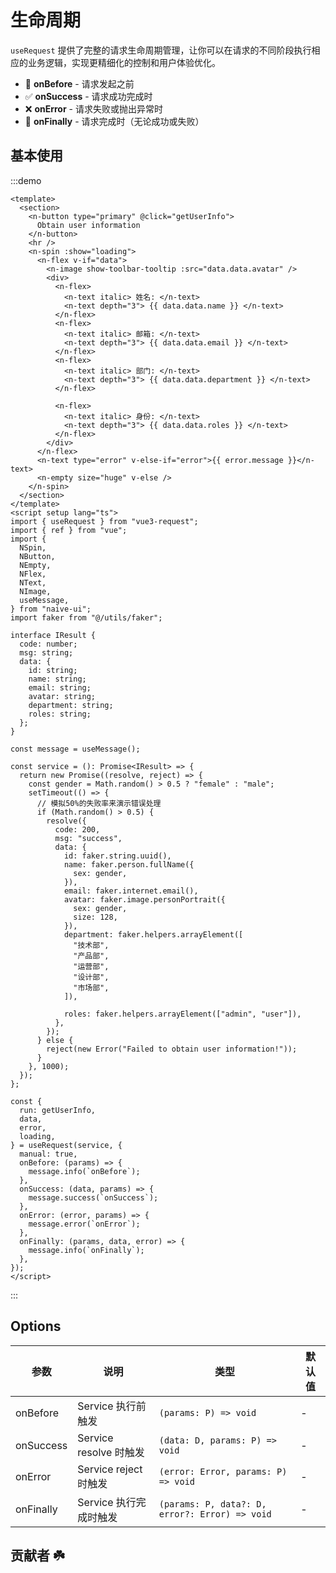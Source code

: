 # 生命周期

`useRequest` 提供了完整的请求生命周期管理，让你可以在请求的不同阶段执行相应的业务逻辑，实现更精细化的控制和用户体验优化。

- 🚀 **onBefore** - 请求发起之前
- ✅ **onSuccess** - 请求成功完成时
- ❌ **onError** - 请求失败或抛出异常时
- 🏁 **onFinally** - 请求完成时（无论成功或失败）

## 基本使用

:::demo

```vue
<template>
  <section>
    <n-button type="primary" @click="getUserInfo">
      Obtain user information
    </n-button>
    <hr />
    <n-spin :show="loading">
      <n-flex v-if="data">
        <n-image show-toolbar-tooltip :src="data.data.avatar" />
        <div>
          <n-flex>
            <n-text italic> 姓名: </n-text>
            <n-text depth="3"> {{ data.data.name }} </n-text>
          </n-flex>
          <n-flex>
            <n-text italic> 邮箱: </n-text>
            <n-text depth="3"> {{ data.data.email }} </n-text>
          </n-flex>
          <n-flex>
            <n-text italic> 部门: </n-text>
            <n-text depth="3"> {{ data.data.department }} </n-text>
          </n-flex>

          <n-flex>
            <n-text italic> 身份: </n-text>
            <n-text depth="3"> {{ data.data.roles }} </n-text>
          </n-flex>
        </div>
      </n-flex>
      <n-text type="error" v-else-if="error">{{ error.message }}</n-text>
      <n-empty size="huge" v-else />
    </n-spin>
  </section>
</template>
<script setup lang="ts">
import { useRequest } from "vue3-request";
import { ref } from "vue";
import {
  NSpin,
  NButton,
  NEmpty,
  NFlex,
  NText,
  NImage,
  useMessage,
} from "naive-ui";
import faker from "@/utils/faker";

interface IResult {
  code: number;
  msg: string;
  data: {
    id: string;
    name: string;
    email: string;
    avatar: string;
    department: string;
    roles: string;
  };
}

const message = useMessage();

const service = (): Promise<IResult> => {
  return new Promise((resolve, reject) => {
    const gender = Math.random() > 0.5 ? "female" : "male";
    setTimeout(() => {
      // 模拟50%的失败率来演示错误处理
      if (Math.random() > 0.5) {
        resolve({
          code: 200,
          msg: "success",
          data: {
            id: faker.string.uuid(),
            name: faker.person.fullName({
              sex: gender,
            }),
            email: faker.internet.email(),
            avatar: faker.image.personPortrait({
              sex: gender,
              size: 128,
            }),
            department: faker.helpers.arrayElement([
              "技术部",
              "产品部",
              "运营部",
              "设计部",
              "市场部",
            ]),

            roles: faker.helpers.arrayElement(["admin", "user"]),
          },
        });
      } else {
        reject(new Error("Failed to obtain user information!"));
      }
    }, 1000);
  });
};

const {
  run: getUserInfo,
  data,
  error,
  loading,
} = useRequest(service, {
  manual: true,
  onBefore: (params) => {
    message.info(`onBefore`);
  },
  onSuccess: (data, params) => {
    message.success(`onSuccess`);
  },
  onError: (error, params) => {
    message.error(`onError`);
  },
  onFinally: (params, data, error) => {
    message.info(`onFinally`);
  },
});
</script>
```

:::

## Options

| 参数      | 说明                   | 类型                                           | 默认值 |
| --------- | ---------------------- | ---------------------------------------------- | ------ |
| onBefore  | Service 执行前触发     | `(params: P) => void`                          | -      |
| onSuccess | Service resolve 时触发 | `(data: D, params: P) => void`                 | -      |
| onError   | Service reject 时触发  | `(error: Error, params: P) => void`            | -      |
| onFinally | Service 执行完成时触发 | `(params: P, data?: D, error?: Error) => void` | -      |

## 贡献者 :shamrock:

<Team />